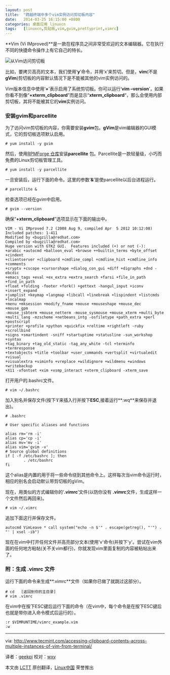 ```yaml
---
layout: post
title:	"跨越终端中多个vim实例访问剪切板内容"
date:	2014-03-25 16:15:00 +0800 
categories:	桌面应用 linuxcn 
tags:	[linuxcn,剪贴板,vim,gvim,prettyprint,vimrc]
---
```



**Vim (Vi IMproved)**是一款在程序员之间非常受欢迎的文本编辑器。它在执行不同的快捷命令操作上有它自己的特长。


![从Vim访问剪切板](/Asserts/Images//attachment/album/201403/25/161531p3re526k6ljn7u2e.jpeg)


比如，要拷贝高亮的文本，我们使用‘**y**’命令，并用‘x’来剪切。但是，**vim**(不是**gVim**)剪切板的内容默认情况下是不能被其他的vim实例访问的。


Vim版本信息中使用‘**+**’表示启用了系统剪切板。你可以运行‘**vim ­­–version**’，如果你看不到像“**+xterm\_clipboard**”而是显示“­**xterm\_clipboard**“，那么会使用内部剪切板，其将不能被其它的**vim**实例访问。


### 安装gvim和parcellite


为了访问vim剪切板的内容，你需要安装**gvim**包。**gVim**是vim编辑器的GUI模式，它的剪切板选项默认启用。



```
# yum install -y gvim

```

然后，使用[RPMForge 仓库](http://www.tecmint.com/install-and-enable-rpmforge-repository-in-rhel-centos-6-5-4/)安装**parcellite** 包。Parcellite是一款轻量级，小巧而免费的Linux剪切板管理工具。



```
# yum install -y parcellite

```

一旦安装后，运行下面的命令。这里的参数‘**&**’是使parcellite以后台进程运行。



```
# parcellite &

```

检查选项已经在gvim中启用。



```
# gvim --version

```

确保“**+xterm\_clipboard**”选项显示在下面的输出中。



```
VIM - Vi IMproved 7.2 (2008 Aug 9, compiled Apr  5 2012 10:12:08)
Included patches: 1-411
Modified by <bugzilla@redhat.com>
Compiled by <bugzilla@redhat.com>
Huge version with GTK2 GUI.  Features included (+) or not (-):
+arabic +autocmd +balloon_eval +browse ++builtin_terms +byte_offset +cindent 
+clientserver +clipboard +cmdline_compl +cmdline_hist +cmdline_info +comments 
+cryptv +cscope +cursorshape +dialog_con_gui +diff +digraphs +dnd -ebcdic 
+emacs_tags +eval +ex_extra +extra_search +farsi +file_in_path +find_in_path 
+float +folding -footer +fork() +gettext -hangul_input +iconv +insert_expand 
+jumplist +keymap +langmap +libcall +linebreak +lispindent +listcmds +localmap 
+menu +mksession +modify_fname +mouse +mouseshape +mouse_dec +mouse_gpm 
-mouse_jsbterm +mouse_netterm -mouse_sysmouse +mouse_xterm +multi_byte 
+multi_lang -mzscheme +netbeans_intg -osfiletype +path_extra +perl +postscript 
+printer +profile +python +quickfix +reltime +rightleft -ruby +scrollbind 
+signs +smartindent -sniff +startuptime +statusline -sun_workshop +syntax 
+tag_binary +tag_old_static -tag_any_white -tcl +terminfo +termresponse 
+textobjects +title +toolbar +user_commands +vertsplit +virtualedit +visual 
+visualextra +viminfo +vreplace +wildignore +wildmenu +windows +writebackup 
+X11 -xfontset +xim +xsmp_interact +xterm_clipboard -xterm_save

```

打开用户的.bashrc文件。



```
# vim ~/.bashrc

```

加入别名并保存文件(按下‘**i**’来插入行并按下**ESC**,接着运行**:wq**来保存并退出)。



```
# .bashrc

# User specific aliases and functions

alias rm='rm -i'
alias cp='cp -i'
alias mv='mv -i'
alias vim='gvim -v'
# Source global definitions
if [ -f /etc/bashrc ]; then
        . /etc/bashrc
fi

```

这个alias是内置的用于将一些命令绕到其他命令上。这样每次当vim命令运行时，相应的别名会启动默认带剪切板的gVim。


现在，用类似的方式编辑你的‘**.vimrc**’文件(以防你没有 **.vimrc**文件，生成这样一个文件然后再回来)。



```
# vim ~/.vimrc

```

追加下面这行并保存文件。



```
autocmd VimLeave * call system("echo -n $'" . escape(getreg(), "'") . "' | xsel -ib")

```

现在在vim中打开任何文件并高亮部分文本(使用'v'命令)并按下'y'。尝试在vim外面的任何地方粘帖(关不关vim都行)，你就发现vim里面复制的内容被粘帖出来了。


### 附：生成 .vimrc 文件


运行下面的命令来生成**.vimrc**文件（如果你已做了就跳过这部分）。



```
# cd   [返回到你的主目录]       
# vim .vimrc

```

在vim中在按下ESC键后运行下面的命令（在vim中，每个命令是在按下ESC键后也就是带你进入命令模式后运行的）。



```
:r $VIMRUNTIME/vimrc_example.vim 
:w

```



---


via: <http://www.tecmint.com/accessing-clipboard-contents-across-multiple-instances-of-vim-from-terminal/>


译者：[geekpi](https://github.com/geekpi) 校对：[wxy](https://github.com/wxy)


本文由 [LCTT](https://github.com/LCTT/TranslateProject) 原创翻译，[Linux中国](http://linux.cn/) 荣誉推出
